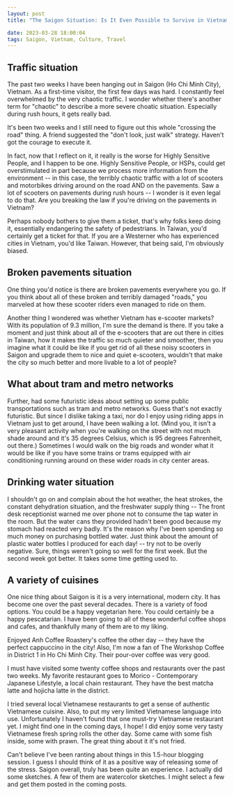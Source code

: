 ```yaml
---
layout: post
title: "The Saigon Situation: Is It Even Possible to Survive in Vietnam for Several Weeks As a Tourist If You Think About Its Chaotic Traffic"

date: 2023-03-28 18:00:04
tags: Saigon, Vietnam, Culture, Travel
---
```

## Traffic situation
The past two weeks I have been hanging out in Saigon (Ho Chi Minh City), Vietnam. As a first-time visitor, the first few days was hard. I constantly feel overwhelmed by the very chaotic traffic. I wonder whether there's another term for "chaotic" to describe a more severe choatic situation. Especially during rush hours, it gets really bad. 

It's been two weeks and I still need to figure out this whole "crossing the road" thing. A friend suggested the "don't look, just walk" strategy. Haven't got the courage to execute it.

In fact, now that I reflect on it, it really is the worse for Highly Sensitive People, and I happen to be one. Highly Sensitive People, or HSPs, could get overstimulated in part because we process more information from the environment -- in this case, the terribly chaotic traffic with a lot of scooters and motorbikes driving around on the road AND on the pavements. Saw a lot of scooters on pavements during rush hours -- I wonder is it even legal to do that. Are you breaking the law if you're driving on the pavements in Vietnam? 

Perhaps nobody bothers to give them a ticket, that's why folks keep doing it, essentially endangering the safety of pedestrians. In Taiwan, you'd certainly get a ticket for that. If you are a Westerner who has experienced cities in Vietnam, you'd like Taiwan. However, that being said, I'm obviously biased. 

## Broken pavements situation
One thing you'd notice is there are broken pavements everywhere you go. If you think about all of these broken and terribly damaged "roads," you marveled at how these scooter riders even managed to ride on them.

Another thing I wondered was whether Vietnam has e-scooter markets? With its population of 9.3 million, I'm sure the demand is there. If you take a moment and just think about all of the e-scooters that are out there in cities in Taiwan, how it makes the traffic so much quieter and smoother, then you imagine what it could be like if you get rid of all these noisy scooters in Saigon and upgrade them to nice and quiet e-scooters, wouldn't that make the city so much better and more livable to a lot of people? 

## What about tram and metro networks
Further, had some futuristic ideas about setting up some public transportations such as tram and metro networks. Guess that's not exactly futuristic. But since I dislike taking a taxi, nor do I enjoy using riding apps in Vietnam just to get around, I have been walking a lot. (Mind you, it isn't a very pleasant activity when you're walking on the street with not much shade around and it's 35 degrees Celsius, which is 95 degrees Fahrenheit, out there.) Sometimes I would walk on the big roads and wonder what it would be like if you have some trains or trams equipped with air conditioning running around on these wider roads in city center areas.

## Drinking water situation
I shouldn't go on and complain about the hot weather, the heat strokes, the constant dehydration situation, and the freshwater supply thing -- The front desk receptionist warned me over phone not to consume the tap water in the room. But the water cans they provided hadn't been good because my stomach had reacted very badly. It's the reason why I've been spending so much money on purchasing bottled water. Just think about the amount of plastic water bottles I produced for each day! -- try not to be overly negative. Sure, things weren't going so well for the first week. But the second week got better. It takes some time getting used to.

## A variety of cuisines
One nice thing about Saigon is it is a very international, modern city. It has become one over the past several decades. There is a variety of food options. You could be a happy vegetarian here. You could certainly be a happy pescatarian. I have been going to all of these wonderful coffee shops and cafes, and thankfully many of them are to my liking.

Enjoyed Anh Coffee Roastery's coffee the other day --  they have the perfect cappuccino in the city! Also, I'm now a fan of The Workshop Coffee in District 1 in Ho Chi Minh City. Their pour-over coffee was very good. 

I must have visited some twenty coffee shops and restaurants over the past two weeks. My favorite restaurant goes to Morico - Contemporary Japanese Lifestyle, a local chain restaurant. They have the best matcha latte and hojicha latte in the district. 

I tried several local Vietnamese restaurants to get a sense of authentic Vietnamese cuisine. Also, to put my very limited Vietnamese language into use. Unfortunately I haven't found that one must-try Vietnamese restaurant yet. I might find one in the coming days, I hope! I did enjoy some very tasty Vietnamese fresh spring rolls the other day. Some came with some fish inside, some with prawn. The great thing about it it's not fried.

Can't believe I've been ranting about things in this 1.5-hour blogging session. I guess I should think of it as a positive way of releasing some of the stress. Saigon overall, truly has been quite an experience. I actually did some sketches. A few of them are watercolor sketches. I might select a few and get them posted in the coming posts.

